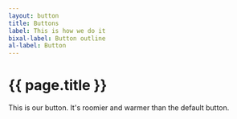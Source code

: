 ```yaml
---
layout: button
title: Buttons
label: This is how we do it
bixal-label: Button outline
al-label: Button
---
```

# {{ page.title }}

This is our button. It's roomier and warmer than the default button.